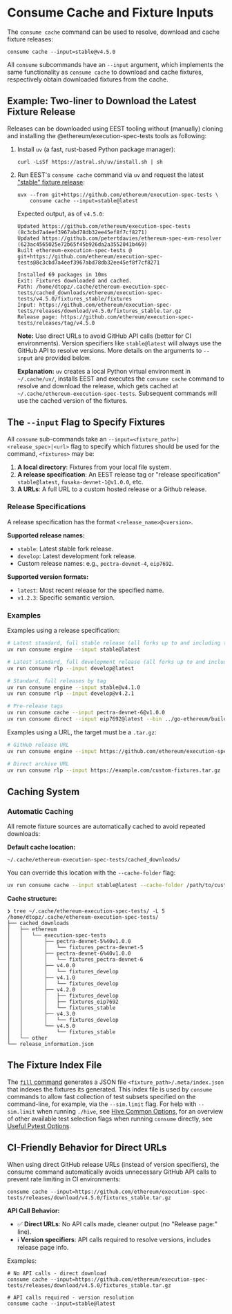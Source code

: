 # Consume Cache and Fixture Inputs

The `consume cache` command can be used to resolve, download and cache fixture releases:

```console
consume cache --input=stable@v4.5.0
```

All `consume` subcommands have an `--input` argument, which implements the same functionality as `consume cache` to download and cache fixtures, respectively obtain downloaded fixtures from the cache.

## Example: Two-liner to Download the Latest Fixture Release

Releases can be downloaded using EEST tooling without (manually) cloning and installing the @ethereum/execution-spec-tests tools as following:

1. Install `uv` (a fast, rust-based Python package manager):

    ```console
    curl -LsSf https://astral.sh/uv/install.sh | sh
    ```

2. Run EEST's `consume cache` command via `uv` and request the latest ["stable" fixture release](../releases.md):

    ```console
    uvx --from git+https://github.com/ethereum/execution-spec-tests \
        consume cache --input=stable@latest
    ```

    Expected output, as of `v4.5.0`:

    ```console
    Updated https://github.com/ethereum/execution-spec-tests (8c3cbd7a4eef3967abd78db32ee45ef8f7cf8271)
    Updated https://github.com/petertdavies/ethereum-spec-evm-resolver (623ac4565025e72b65f45b926da2a3552041b469)
    Built ethereum-execution-spec-tests @ git+https://github.com/ethereum/execution-spec-tests@8c3cbd7a4eef3967abd78db32ee45ef8f7cf8271

    Installed 69 packages in 10ms
    Exit: Fixtures downloaded and cached.
    Path: /home/dtopz/.cache/ethereum-execution-spec-tests/cached_downloads/ethereum/execution-spec-tests/v4.5.0/fixtures_stable/fixtures
    Input: https://github.com/ethereum/execution-spec-tests/releases/download/v4.5.0/fixtures_stable.tar.gz
    Release page: https://github.com/ethereum/execution-spec-tests/releases/tag/v4.5.0
    ```

    **Note:** Use direct URLs to avoid GitHub API calls (better for CI environments). Version specifiers like `stable@latest` will always use the GitHub API to resolve versions. More details on the arguments to `--input` are provided below.

    **Explanation:** `uv` creates a local Python virtual environment in `~/.cache/uv/`, installs EEST and executes the `consume cache` command to resolve and download the release, which gets cached at `~/.cache/ethereum-execution-spec-tests`. Subsequent commands will use the cached version of the fixtures.

## The `--input` Flag to Specify Fixtures

All `consume` sub-commands take an `--input=<fixture_path>|<release_spec>|<url>` flag to specify which fixtures should be used for the command, `<fixtures>` may be:

1. **A local directory**: Fixtures from your local file system.
2. **A release specification**: An EEST release tag or "release specification" `stable@latest`, `fusaka-devnet-1@v1.0.0`, etc.
3. **A URLs**: A full URL to a custom hosted release or a Github release.

### Release Specifications

A release specification has the format `<release_name>@<version>`.

**Supported release names:**

- `stable`: Latest stable fork release.
- `develop`: Latest development fork release.
- Custom release names: e.g., `pectra-devnet-4`, `eip7692`.

**Supported version formats:**

- `latest`: Most recent release for the specified name.
- `v1.2.3`: Specific semantic version.

### Examples

Examples using a release specification:

```bash
# Latest standard, full stable release (all forks up to and including the latest deployed mainnet fork)
uv run consume engine --input stable@latest

# Latest standard, full development release (all forks up to and including the latest development fork)
uv run consume rlp --input develop@latest

# Standard, full releases by tag
uv run consume engine --input stable@v4.1.0
uv run consume rlp --input develop@v4.2.1

# Pre-release tags
uv run consume cache --input pectra-devnet-6@v1.0.0
uv run consume direct --input eip7692@latest --bin ../go-ethereum/build/bin/evm
```

Examples using a URL, the target must be a `.tar.gz`:

```bash
# GitHub release URL
uv run consume engine --input https://github.com/ethereum/execution-spec-tests/releases/download/v4.1.0/fixtures_develop.tar.gz

# Direct archive URL
uv run consume rlp --input https://example.com/custom-fixtures.tar.gz
```

## Caching System

### Automatic Caching

All remote fixture sources are automatically cached to avoid repeated downloads:

**Default cache location:**

```text
~/.cache/ethereum-execution-spec-tests/cached_downloads/
```

You can override this location with the `--cache-folder` flag:

```bash
uv run consume cache --input stable@latest --cache-folder /path/to/custom/cache
```

**Cache structure:**

```text
❯ tree ~/.cache/ethereum-execution-spec-tests/ -L 5
/home/dtopz/.cache/ethereum-execution-spec-tests/
├── cached_downloads
│   ├── ethereum
│   │   └── execution-spec-tests
│   │       ├── pectra-devnet-5%40v1.0.0
│   │       │   └── fixtures_pectra-devnet-5
│   │       ├── pectra-devnet-6%40v1.0.0
│   │       │   └── fixtures_pectra-devnet-6
│   │       ├── v4.0.0
│   │       │   └── fixtures_develop
│   │       ├── v4.1.0
│   │       │   └── fixtures_develop
│   │       ├── v4.2.0
│   │       │   ├── fixtures_develop
│   │       │   ├── fixtures_eip7692
│   │       │   └── fixtures_stable
│   │       ├── v4.3.0
│   │       │   └── fixtures_develop
│   │       └── v4.5.0
│   │           └── fixtures_stable
│   └── other
└── release_information.json
```

## The Fixture Index File

The [`fill` command](../../filling_tests/main.md) generates a JSON file `<fixture_path>/.meta/index.json` that indexes the fixtures its generated. This index file is used by `consume` commands to allow fast collection of test subsets specified on the command-line, for example, via the `--sim.limit` flag. For help with `--sim.limit` when running `./hive`, see [Hive Common Options](../hive/common_options.md), for an overview of other available test selection flags when running `consume` directly, see [Useful Pytest Options](../useful_pytest_options.md).

## CI-Friendly Behavior for Direct URLs

When using direct GitHub release URLs (instead of version specifiers), the consume command automatically avoids unnecessary GitHub API calls to prevent rate limiting in CI environments:

```console
consume cache --input=https://github.com/ethereum/execution-spec-tests/releases/download/v4.5.0/fixtures_stable.tar.gz
```

**API Call Behavior:**

- ✅ **Direct URLs**: No API calls made, cleaner output (no "Release page:" line).
- ℹ️ **Version specifiers**: API calls required to resolve versions, includes release page info.

Examples:

```console
# No API calls - direct download
consume cache --input=https://github.com/ethereum/execution-spec-tests/releases/download/v4.5.0/fixtures_stable.tar.gz

# API calls required - version resolution  
consume cache --input=stable@latest
```
